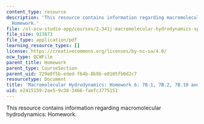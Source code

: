 ```yaml
---
content_type: resource
description: 'This resource contains information regarding macromolecular hydrodynamics:
  Homework.'
file: /ol-ocw-studio-app/courses/2-341j-macromolecular-hydrodynamics-spring-2016/e24151592ae59c383466faefc3775151_MIT2_341JS16_Hw6_Soln.pdf
file_size: 913873
file_type: application/pdf
learning_resource_types: []
license: https://creativecommons.org/licenses/by-nc-sa/4.0/
ocw_type: OCWFile
parent_title: Homework
parent_type: CourseSection
parent_uid: 729e0f5b-eded-f64b-8b9b-e0105fb0d2c7
resourcetype: Document
title: 'Macromolecular Hydrodynamics: Homework 6: 7B.1, 7B.2, 7B.10 and optional 7C.4'
uid: e2415159-2ae5-9c38-3466-faefc3775151
---
```

This resource contains information regarding macromolecular hydrodynamics: Homework.